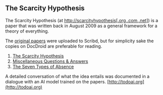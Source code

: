  ## The Scarcity Hypothesis

The Scarcity Hypothesis (at [http://scarcityhypothesis\[.org,.com,.net\]](http://scarcityhypothesis.org)) is a paper that was written back in August 2009 as a general framework for a theory of everything.

The [original papers](https://www.scribd.com/lists/3385409/The-Scarcity-Hypothesis-S-H) were uploaded to Scribd, but for simplicity sake the copies on DocDroid are preferable for reading.

1. [The Scarcity Hypothesis](https://www.docdroid.net/rors5BX/2009-the-scarcity-hypothesis-sh-dustin-darcy-pdf)
2. [Miscellaneous Questions & Answers](https://docdro.id/7edoA24)
3. [The Seven Types of Absence](https://docdro.id/UGyXQmI)

A detailed conversation of what the idea entails was documented in a dialogue with an AI model trained on the papers.
[http://todoai.org](http://todoai.org)



